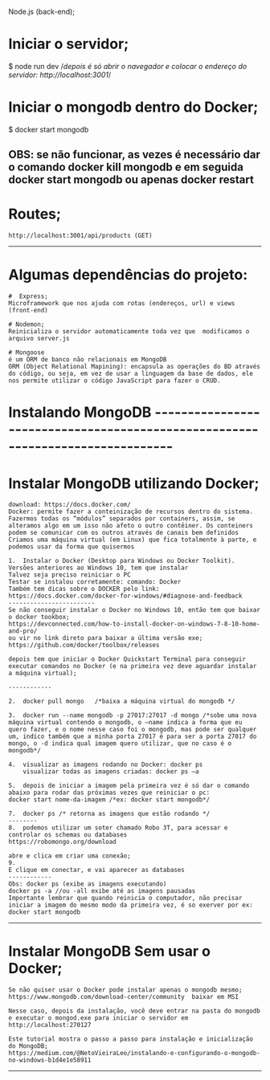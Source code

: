 Node.js (back-end);

# Iniciar o servidor;
$ node run dev
/*depois é só abrir o navegador e colocar o endereço do servidor: http://localhost:3001*/

# Iniciar o mongodb dentro do Docker;
$ docker start mongodb

OBS: se não funcionar, as vezes é necessário dar o comando docker kill mongodb e em seguida docker start mongodb ou apenas docker restart
------------------------------------------

# Routes;

    http://localhost:3001/api/products (GET)

------------------------------------------   
# Algumas dependências do projeto:

    #  Express;
    Microframework que nos ajuda com rotas (endereços, url) e views (front-end)

    # Nodemon;
    Reinicializa o servidor automaticamente toda vez que  modificamos o arquivo server.js

    # Mongoose
    é um ORM de banco não relacionais em MongoDB
    ORM (Object Relational Mapining): encapsula as operações do BD através do código, ou seja, em vez de usar a linguagem da base de dados, ele nos permite utilizar o código JavaScript para fazer o CRUD.
 

# Instalando MongoDB -------------------------------------------------------------------------------
# Instalar MongoDB utilizando Docker;
    download: https://docs.docker.com/
    Docker: permite fazer a conteinização de recursos dentro do sistema.
    Fazermos todas os “módulos” separados por containers, assim, se alteramos algo em um isso não afeto o outro contêiner. Os conteiners podem se comunicar com os outros através de canais bem definidos
    Criamos uma máquina virtual (em Linux) que fica totalmente à parte, e podemos usar da forma que quisermos

    1.	Instalar o Docker (Desktop para Windows ou Docker Toolkit). 
    Versões anteriores ao Windows 10, tem que instalar 
    Talvez seja preciso reiniciar o PC
    Testar se instalou corretamente: comando: Docker
    Também tem dicas sobre o DOCKER pelo link: https://docs.docker.com/docker-for-windows/#diagnose-and-feedback 
    ------------------------
    Se não conseguir instalar o Docker no Windows 10, então tem que baixar o docker tookbox;
    https://devconnected.com/how-to-install-docker-on-windows-7-8-10-home-and-pro/
    ou vir no link direto para baixar a última versão exe; https://github.com/docker/toolbox/releases

    depois tem que iniciar o Docker Quickstart Terminal para conseguir executar comandos no Docker (e na primeira vez deve aguardar instalar a máquina virtual);
    
    ------------

    2.	docker pull mongo   /*baixa a máquina virtual do mongodb */

    3.	docker run --name mongodb -p 27017:27017 -d mongo /*sobe uma nova máquina virtual contendo o mongodb, o –name indica a forma que eu quero fazer, e o nome nesse caso foi o mongodb, mas pode ser qualquer um, indico também que a minha porta 27017 é para ser a porta 27017 do mongo, o -d indica qual imagem quero utilizar, que no caso é o mongodb*/

    4.	visualizar as imagens rodando no Docker: docker ps
        visualizar todas as imagens criadas: docker ps –a

    5.	depois de iniciar a imagem pela primeira vez é só dar o comando abaixo para rodar das próximas vezes que reiniciar o pc:
    docker start nome-da-imagem /*ex: docker start mongodb*/
 
    7.	docker ps /* retorna as imagens que estão rodando */
    --------
    8.	podemos utilizar um soter chamado Robo 3T, para acessar e controlar os schemas ou databases
    https://robomongo.org/download

    abre e clica em criar uma conexão;
    9.	 
    E clique em conectar, e vai aparecer as databases
    ------------
    Obs: docker ps (exibe as imagens executando)
    docker ps -a //ou -all exibe até as imagens pausadas
    Importante lembrar que quando reinicia o computador, não precisar iniciar a imagem do mesmo modo da primeira vez, é so exerver por ex: docker start mongodb

 ----
# Instalar MongoDB Sem usar o Docker;
    Se não quiser usar o Docker pode instalar apenas o mongodb mesmo;
    https://www.mongodb.com/download-center/community  baixar em MSI

    Nesse caso, depois da instalação, você deve entrar na pasta do mongodb e executar o mongod.exe para iniciar o servidor em http://localhost:270127

    Este tutorial mostra o passo a passo para instalação e inicialização do MongoDB;
    https://medium.com/@NetoVieiraLeo/instalando-e-configurando-o-mongodb-no-windows-b1d4e1e58911
----
